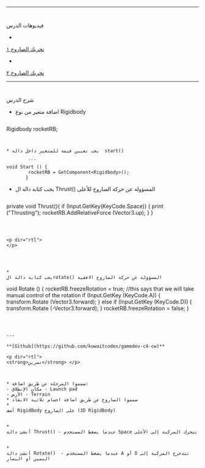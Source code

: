 
---


# <p dir="rtl">
فيديوهات الدرس</p>




* 
[تحريك الصاروخ ١](https://www.youtube.com/watch?v=_O0atCa_ubY&list=PL_gewShnRvv_n0U2MPdkUsMqsX4_KxYHW&index=17)


* 
[تحريك الصاروخ ٢ ](https://www.youtube.com/watch?v=1A-vLa-sr8I&list=PL_gewShnRvv_n0U2MPdkUsMqsX4_KxYHW&index=16) 

---


# <p dir="rtl">
شرح الدرس </p>




* اضافة متغير من نوع Rigidbody

    ```
 Rigidbody rocketRB;
```


* يجب تعيين قيمة للمتغير داخل دالة  start()

        ```
void Start () {
		rocketRB = GetComponent<Rigidbody>();
	   }
```


* يجب كتابة دالة ال Thrust() المسؤولة عن حركة الصاروخ للأعلى

    ```
 private void Thrust(){
		if (Input.GetKey(KeyCode.Space)) {
		print ("Thrusting");
		rocketRB.AddRelativeForce (Vector3.up);
		}
		}
```



<p dir="rtl">
</p>




* 
يجب كتابة دالة الrotate() المسؤولة عن حركة الصاروخ الافقية

```
void Rotate ()
	    {
		rocketRB.freezeRotation = true; //this says that we will take manual control of the rotation
		if (Input.GetKey (KeyCode.A)) {
		    transform.Rotate (Vector3.forward);
		}
		else
		    if (Input.GetKey (KeyCode.D)) {
			transform.Rotate (-Vector3.forward);
		    }
		rocketRB.freezeRotation = false;
	    }

```



---

**[Github](https://github.com/kuwaitcodes/gamedev-c4-cw)**

<p dir="rtl">
<strong>تمرين</strong> </p>



* صمموا المرحلة عن طريق اضافة:
- مكان الإنطلاق - Launch pad
- الأرض - Terrain
* صمموا الصاروخ عن طريق اضافة اجسام ثلاثية الابعاد
* 
أضف RigidBody على الصاروخ (3D RigidBody)


* 
أنشئ دالة Thrust() - عندما يضغط المستخدم Space تتحرك المركبة إلى الأعلى


* 
أنشئ دالة Rotate()  - عندما يضغط المستخدم A أو D تتدحرج المركبة إلى اليمين أو اليسار 
